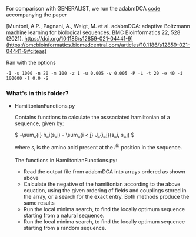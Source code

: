 For comparison with GENERALIST, we run the adabmDCA [code](https://github.com/anna-pa-m/adabmDCA) accompanying the paper 

[Muntoni, A.P., Pagnani, A., Weigt, M. et al. adabmDCA: adaptive Boltzmann machine learning for biological sequences. BMC Bioinformatics 22, 528 (2021). https://doi.org/10.1186/s12859-021-04441-9](https://bmcbioinformatics.biomedcentral.com/articles/10.1186/s12859-021-04441-9#citeas)

Ran with the options
```
-I -s 1000 -n 20 -m 100 -z 1 -u 0.005 -v 0.005 -P -L -t 20 -e 40 -i 100000 -l 0.0 -S
```

### What's in this folder?

- HamiltonianFunctions.py

    Contains functions to calculate the asssociated hamiltonian of a sequence, given by: 

    $ -\sum_{i} h_i(s_i) - \sum_{i < j} J_{i_j}(s_i, s_j) $
    
    where $s_i$ is the amino acid present at the $i^{th}$ position in the sequence. 

    The functions in HamiltonianFunctions.py:
    - Read the output file from adabmDCA into arrays ordered as shown above
    - Calculate the negative of the hamiltonian according to the above equation, using the given ordering of fields and couplings stored in the array, or a search for the exact entry. Both methods produce the same results
    - Run the local minima search, to find the locally optimum sequence starting from a natural sequence. 
    - Run the local minima search, to find the locally optimum sequence starting from a random sequence. 
